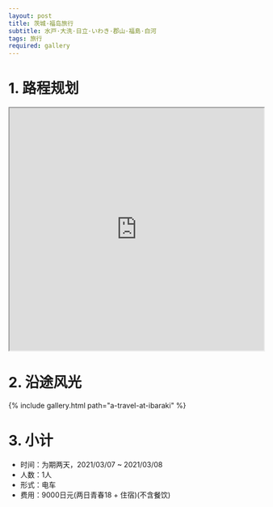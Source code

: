 ```yaml
---
layout: post
title: 茨城·福岛旅行
subtitle: 水戸·大洗·日立·いわき·郡山·福島·白河
tags: 旅行
required: gallery
---
```


# 1. 路程规划

<iframe src="https://www.google.com/maps/d/embed?mid=1cE_WHMBqxhVGOH9tTfXxSrTNf_UCNScq" width="100%" height="480"></iframe>

# 2. 沿途风光

{% include gallery.html path="a-travel-at-ibaraki" %}

# 3. 小计

- 时间：为期两天，2021/03/07 ~ 2021/03/08
- 人数：1人
- 形式：电车
- 费用：9000日元(两日青春18 + 住宿)(不含餐饮)
